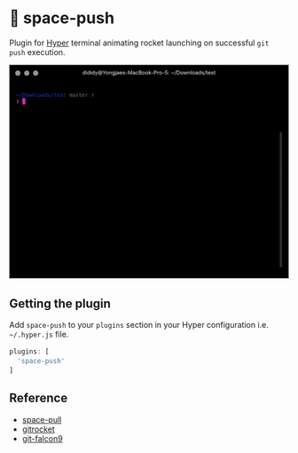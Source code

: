 # 🚀 space-push
 
Plugin for [Hyper](https://hyper.is/) terminal animating rocket launching on successful `git push` execution.

![](space-push.gif)

## Getting the plugin 

Add `space-push` to your `plugins` section in your Hyper configuration i.e. `~/.hyper.js` file.

```javascript
plugins: [
  'space-push'
]

```

## Reference
- [space-pull](https://github.com/lukaszromerowicz/space-pull)
- [gitrocket](https://github.com/bomanimc/gitrocket)
- [git-falcon9](https://github.com/brianishii/git-falcon9)
